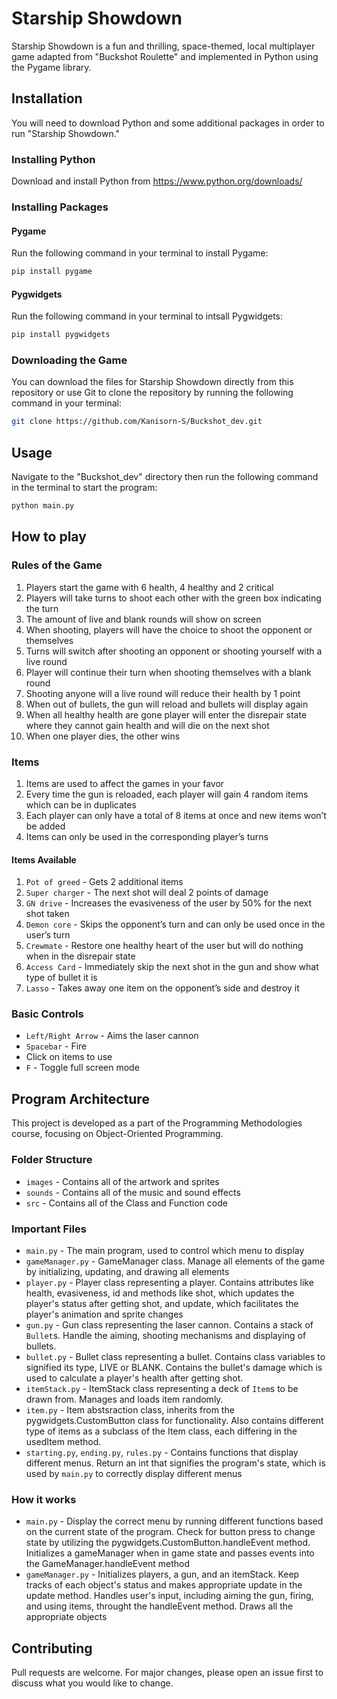 # Starship Showdown

Starship Showdown is a fun and thrilling, space-themed, local multiplayer game adapted from "Buckshot Roulette" and implemented in Python using the Pygame library.

## Installation

You will need to download Python and some additional packages in order to run "Starship Showdown."

### Installing Python
Download and install Python from https://www.python.org/downloads/

### Installing Packages
#### Pygame
Run the following command in your terminal to install Pygame:
```bash
pip install pygame
```
#### Pygwidgets
Run the following command in your terminal to intsall Pygwidgets:
```bash
pip install pygwidgets
```
### Downloading the Game
You can download the files for Starship Showdown directly from this repository or use Git to clone the repository by running the following command in your terminal:
```bash
git clone https://github.com/Kanisorn-S/Buckshot_dev.git
```

## Usage

Navigate to the "Buckshot_dev" directory then run the following command in the terminal to start the program:
```bash
python main.py
```

## How to play
### Rules of the Game
1. Players start the game with 6 health, 4 healthy and 2 critical
2. Players will take turns to shoot each other with the green box indicating the turn
3. The amount of live and blank rounds will show on screen
4. When shooting, players will have the choice to shoot the opponent or themselves
5. Turns will switch after shooting an opponent or shooting yourself with a live round
6. Player will continue their turn when shooting themselves with a blank round
7. Shooting anyone will a live round will reduce their health by 1 point
8. When out of bullets, the gun will reload and bullets will display again
9. When all healthy health are gone player will enter the disrepair state where they cannot gain health and will die on the next shot
10. When one player dies, the other wins

### Items
1. Items are used to affect the games in your favor
2. Every time the gun is reloaded, each player will gain 4 random items which can be in duplicates
3. Each player can only have a total of 8 items at once and new items won’t be added
4. Items can only be used in the corresponding player’s turns

#### Items Available
1. `Pot of greed` - Gets 2 additional items
2. `Super charger` - The next shot will deal 2 points of damage 
3. `GN drive` - Increases the evasiveness of the user by 50% for the next shot taken
4. `Demon core` - Skips the opponent’s turn and can only be used once in the user’s turn
5. `Crewmate` - Restore one healthy heart of the user but will do nothing when in the disrepair state
6. `Access Card` - Immediately skip the next shot in the gun and show what type of bullet it is 
7. `Lasso` - Takes away one item on the opponent’s side and destroy it

### Basic Controls
- `Left/Right Arrow` - Aims the laser cannon
- `Spacebar` - Fire
- Click on items to use
- `F` - Toggle full screen mode


## Program Architecture
This project is developed as a part of the Programming Methodologies course, focusing on Object-Oriented Programming.
### Folder Structure
- `images` - Contains all of the artwork and sprites
- `sounds` - Contains all of the music and sound effects
- `src` - Contains all of the Class and Function code
### Important Files
- `main.py` - The main program, used to control which menu to display
- `gameManager.py` - GameManager class. Manage all elements of the game by initializing, updating, and drawing all elements
- `player.py` - Player class representing a player. Contains attributes like health, evasiveness, id and methods like shot, which updates the player's status after getting shot, and update, which facilitates the player's animation and sprite changes
- `gun.py` - Gun class representing the laser cannon. Contains a stack of `Bullet`s. Handle the aiming, shooting mechanisms and displaying of bullets.
- `bullet.py` - Bullet class representing a bullet. Contains class variables to signified its type, LIVE or BLANK. Contains the bullet's damage which is used to calculate a player's health after getting shot.
- `itemStack.py` - ItemStack class representing a deck of `Item`s to be drawn from. Manages and loads item randomly.
- `item.py` - Item abstsraction class, inherits from the pygwidgets.CustomButton class for functionality. Also contains different type of items as a subclass of the Item class, each differing in the usedItem method.
- `starting.py`, `ending.py`, `rules.py` - Contains functions that display different menus. Return an int that signifies the program's state, which is used by `main.py` to correctly display different menus
### How it works
- `main.py` - Display the correct menu by running different functions based on the current state of the program. Check for button press to change state by utilizing the pygwidgets.CustomButton.handleEvent method. Initializes a gameManager when in game state and passes events into the GameManager.handleEvent method
- `gameManager.py` - Initializes players, a gun, and an itemStack. Keep tracks of each object's status and makes appropriate update in the update method. Handles user's input, including aiming the gun, firing, and using items, throught the handleEvent method. Draws all the appropriate objects


## Contributing

Pull requests are welcome. For major changes, please open an issue first
to discuss what you would like to change.